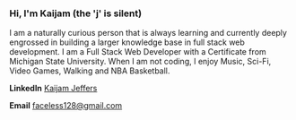 ### Hi, I'm Kaijam (the 'j' is silent)

I am a naturally curious person that is always learning and currently deeply engrossed in building a larger knowledge base in full stack web development. I am a Full Stack Web Developer with a Certificate from Michigan State University. When I am not coding, I enjoy Music, Sci-Fi, Video Games, Walking and NBA Basketball.

**LinkedIn**
[Kaijam Jeffers](https://www.linkedin.com/in/kaijam-jeffers/)

**Email**
faceless128@gmail.com
